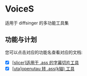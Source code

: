 # VoiceS

适用于 diffsinger 的多功能工具集

## 功能与计划

您可以点击对应的功能名查看对应的文档:

- [x] [[slicer]适用于 .ass 的字幕切片工具](docs/字幕切片工具.md)
- [x] [[uta]openutau 转 .ass(k轴) 工具](docs/utau转k轴工具.md)
